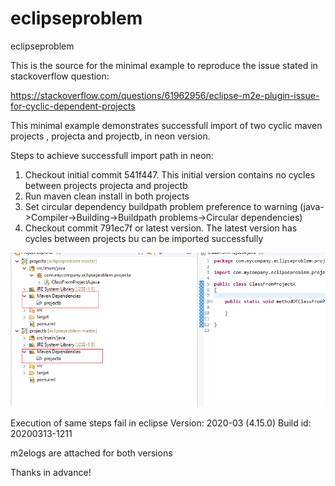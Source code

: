 # eclipseproblem
eclipseproblem

This is the source for the minimal example to reproduce the issue stated in stackoverflow question:

https://stackoverflow.com/questions/61962956/eclipse-m2e-plugin-issue-for-cyclic-dependent-projects

This minimal example demonstrates successfull import of two cyclic maven projects , projecta and projectb, in neon version. 

Steps to achieve successfull import path in neon:

1. Checkout initial commit 541f447. This initial version contains no cycles between projects projecta and projectb 
1. Run maven clean install in both projects
1. Set circular dependency buildpath problem preference to warning (java->Compiler->Building->Buildpath problems->Circular dependencies)
1. Checkout commit 791ec7f or latest version. The latest version has cycles between projects  bu can be imported successfully

![NeonSuccess](/attachments/neon_cyclicmavenprojectssuccess.png)

Execution of same steps fail in eclipse Version: 2020-03 (4.15.0) Build id: 20200313-1211

m2elogs are attached for both versions

Thanks in advance!

